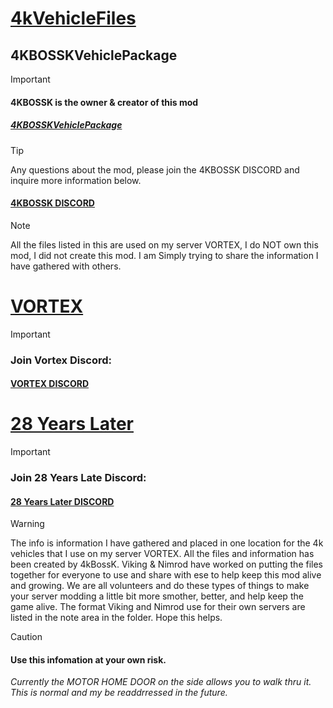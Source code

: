 # <ins>4kVehicleFiles</ins>

## 4KBOSSKVehiclePackage
>[!IMPORTANT]
> #### **4KBOSSK is the owner & creator of this mod**
> ##### [4KBOSSKVehiclePackage](https://steamcommunity.com/sharedfiles/filedetails/?id=3387855369&searchtext=4kboos)

> [!TIP]
> Any questions about the mod, please join the 4KBOSSK DISCORD and inquire more information below.
> #### [4KBOSSK DISCORD](https://discord.gg/U53MFkSCYb)

> [!NOTE]
> All the files listed in this are used on my server VORTEX,
> I do NOT own this mod, I did not create this mod. I am Simply trying to share the information I have gathered with others.

# <INS>**VORTEX**</INS>
> [!important]
> ### Join **Vortex** Discord:
> #### [VORTEX DISCORD](https://discord.gg/HYZXB2fWZ2)


# <INS>28 Years Later</INS>
> [!important]
> ### Join **28 Years Late** Discord:
> #### [28 Years Later DISCORD](https://discord.gg/EMCfNfut5t)


> [!WARNING]
> The info is information I have gathered and placed in one location for the 4k vehicles that I use on my server VORTEX.
> All the files and information has been created by 4kBossK. Viking & Nimrod have worked on putting the files together for everyone to use and share with ese to help keep this
> mod alive and growing. We are all volunteers and do these types of things to make your server modding a little bit more smother, better, and help keep the game alive.
> The format Viking and Nimrod use for their own servers are listed in the note area in the folder. Hope this helps.




>[!CAUTION]
> #### Use this infomation at your own risk.
> _Currently the MOTOR HOME DOOR on the side allows you to walk thru it. This is normal and my be readdrressed in the future._
